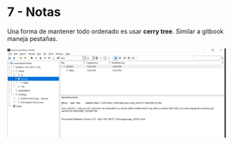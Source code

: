 # 7 - Notas

Una forma de mantener todo ordenado es usar **cerry tree**. Similar a gitbook maneja pestañas.

![](../../../.gitbook/assets/imagen%20%28201%29.png)



